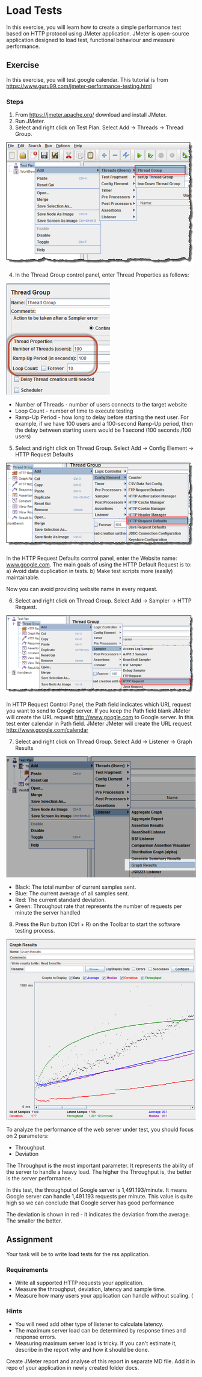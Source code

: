 # Load Tests
In this exercise, you will learn how to create a simple performance test based on HTTP protocol using JMeter application. 
JMeter is open-source application designed to load test, functional behaviour and measure performance.

## Exercise
In this exercise, you will test google calendar. This tutorial is from
https://www.guru99.com/jmeter-performance-testing.html

### Steps
1. From https://jmeter.apache.org/ download and install JMeter. 
2. Run JMeter.
3. Select and right click on Test Plan. Select Add -> Threads -> Thread Group. 

![Alt text](JMeterAddThreadGroup.png?raw=true "Add Thread Group")

4. In the Thread Group control panel, enter Thread Properties as follows:

![Alt text](ThreadGroupJMeterPerformance.png?raw=true "Add Thread Properties")

* Number of Threads - number of users connects to the target website
* Loop Count - number of time to execute testing
* Ramp-Up Period - how long to delay before starting the next user. For example, 
		   if we have 100 users and a 100-second Ramp-Up period, then the 
	           delay between starting users would be 1 second (100 seconds /100 users) 

5. Select and right click on Thread Group. Select Add -> Config Element -> HTTP Request Defaults

![Alt text](ThreadGroupAddJMeterPerformance.png "Add HTTP Request Defaults")

In the HTTP Request Defaults control panel, enter the Website name: www.google.com. 
The main goals of using the HTTP Default Request is to:
	a) Avoid data duplication in tests.
	b) Make test scripts more (easily) maintainable.

Now you can avoid providing website name in every request.

6. Select and right click on Thread Group. Select Add -> Sampler -> HTTP Request.

![Alt text](AddHTTPRequestJmeterPerformance.png "Add HTTP Request Defaults")

In HTTP Request Control Panel, the Path field indicates which URL request you want to send to Google server. 
If you keep the Path field blank JMeter will create the URL request http://www.google.com to Google server. 
In this test enter calendar in Path field. JMeter JMeter will create the URL request http://www.google.com/calendar

7. Select and right click on Thread Group. Select Add -> Listener -> Graph Results

![Alt text](AddGrapgResultJMeter.png "Add Graph Results")

* Black: The total number of current samples sent.
* Blue: The current average of all samples sent.
* Red: The current standard deviation.
* Green: Throughput rate that represents the number of requests per minute the server handled

8. Press the Run button (Ctrl + R) on the Toolbar to start the software testing process.

![Alt text](GraphResultGraphJMeter.png "Result")

To analyze the performance of the web server under test, you should focus on 2 parameters:
* Throughput
* Deviation

The Throughput is the most important parameter. It represents the ability of the server to handle a heavy load. The higher the Throughput is, the better is the server performance.

In this test, the throughput of Google server is 1,491.193/minute. It means Google server can handle 1,491.193 requests per minute. This value is quite high so we can conclude that Google server has good performance

The deviation is shown in red - it indicates the deviation from the average. The smaller the better.

## Assignment
Your task will be to write load tests for the rss application. 

### Requirements
* Write all supported HTTP requests your application.
* Measure the throughput, deviation, latency and sample time.
* Measure how many users your application can handle without scaling. (

### Hints
* You will need add other type of listener to calculate latency.
* The maximum server load can be determined by response times and response errors.
* Measuring maximum server load is tricky. If you can't estimate it, describe in the report why and how it should be done.

Create JMeter report and analyse of this report in separate MD file. Add it in repo of your application in newly created folder docs.
